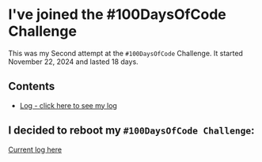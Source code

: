 # I've joined the #100DaysOfCode Challenge

This was my Second attempt at the `#100DaysOfCode` Challenge. It started November 22, 2024 and lasted 18 days. 

## Contents

* [Log - click here to see my log](log.md)

## I decided to reboot my `#100DaysOfCode Challenge`:
[Current log here](../../../log.md)